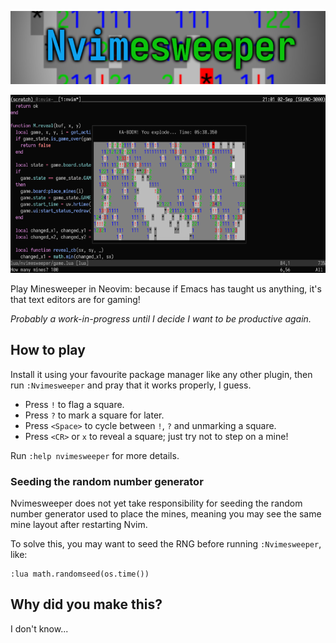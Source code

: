 ![Banner Image](./media/nvimesweeper.png)

![Screenshot](./media/screenshot.png)

Play Minesweeper in Neovim: because if Emacs has taught us anything, it's that
text editors are for gaming!

_Probably a work-in-progress until I decide I want to be productive again._

## How to play

Install it using your favourite package manager like any other plugin, then run
`:Nvimesweeper` and pray that it works properly, I guess.

- Press `!` to flag a square.
- Press `?` to mark a square for later.
- Press `<Space>` to cycle between `!`, `?` and unmarking a square.
- Press `<CR>` or `x` to reveal a square; just try not to step on a mine!

Run `:help nvimesweeper` for more details.

### Seeding the random number generator

Nvimesweeper does not yet take responsibility for seeding the random number
generator used to place the mines, meaning you may see the same mine layout
after restarting Nvim.

To solve this, you may want to seed the RNG before running `:Nvimesweeper`,
like:

```vim
:lua math.randomseed(os.time())
```

## Why did you make this?

I don't know...
